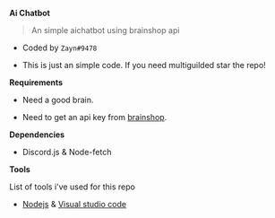 **__Ai Chatbot__**

> An simple aichatbot using brainshop api

- Coded by `Zayn#9478`

- This is just an simple code. If you need multiguilded star the repo!

**__Requirements__**

- Need a good brain.

- Need to get an api key from [brainshop](https://brainshop.ai/).


**__Dependencies__**

- Discord.js & Node-fetch

**__Tools__**

List of tools i've used for this repo

- [Nodejs](https://nodejs.org) & [Visual studio code](https://code.visualstudio.com/)